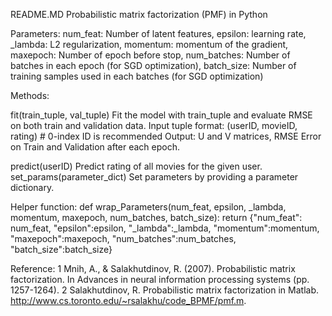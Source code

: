 README.MD
Probabilistic matrix factorization (PMF) in Python

Parameters:
num_feat: Number of latent features,
epsilon: learning rate,
_lambda: L2 regularization,
momentum: momentum of the gradient,
maxepoch: Number of epoch before stop,
num_batches: Number of batches in each epoch (for SGD optimization),
batch_size: Number of training samples used in each batches (for SGD optimization)

Methods:

fit(train_tuple, val_tuple)
Fit the model with train_tuple and evaluate RMSE on both train and validation data.
Input tuple format: (userID, movieID, rating) # 0-index ID is recommended
Output: U and V matrices, RMSE Error on Train and Validation after each epoch.

predict(userID)
Predict rating of all movies for the given user.
set_params(parameter_dict)
Set parameters by providing a parameter dictionary.

Helper function:
def wrap_Parameters(num_feat, epsilon, _lambda, momentum, maxepoch, num_batches, batch_size):
return {"num_feat": num_feat, "epsilon":epsilon, "_lambda":_lambda, "momentum":momentum, "maxepoch":maxepoch, "num_batches":num_batches, "batch_size":batch_size}

Reference:
1 Mnih, A., & Salakhutdinov, R. (2007). Probabilistic matrix factorization. In Advances in neural information processing systems (pp. 1257-1264).
2 Salakhutdinov, R. Probabilistic matrix factorization in Matlab. http://www.cs.toronto.edu/~rsalakhu/code_BPMF/pmf.m.
